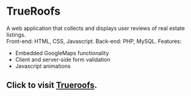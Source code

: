 # TrueRoofs

A web application that collects and displays user reviews of real estate listings.  
Front-end: HTML, CSS, Javascript. Back-end: PHP, MySQL. 
Features:
- Embedded GoogleMaps functionality
- Client and server-side form validation
- Javascript animations

## Click to visit [Trueroofs](http://3.130.249.183/).
